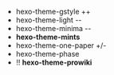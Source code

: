 * hexo-theme-gstyle ++
* hexo-theme-light --
* hexo-theme-minima --
* **hexo-theme-mints**
* hexo-theme-one-paper +/-
* hexo-theme-phase
* !! **hexo-theme-prowiki**